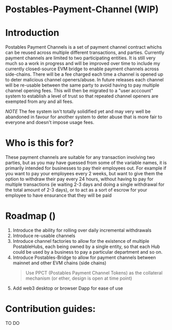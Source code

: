 # Postables-Payment-Channel (WIP)

# Introduction

Postables Payment Channels is a set of payment channel contract whichs can be reused across multiple different transactions, and parties. Currently payment channels are limited to two participating entities. It is still very much so a work in progress and will be improved over time to include my currently closed-source EVM bridge to enable payment channels across side-chains. There will be a fee charged each time a channel is opened up to deter malicious channel openers/abuse. In future releases each channel will be re-usable between the same party to avoid having to pay multiple channel opening fees. This will then be migrated to a "user acccount" system to establish a level of trust so that repeated channel openers are exempted from any and all fees.

*NOTE* The fee system isn't totally solidified yet and may very well be abandoned in favour for another system to deter abuse that is more fair to everyone and doesn't impose usage fees.

# Who is this for?

These payment channels are suitable for any transaction involving two parties, but as you may have guessed from some of the variable names, it is primarily intended for businesses to pay their employees out. For example if you want to pay your employees every 2 weeks, but want to give them the option to withdraw their pay every 24 hours, without having to pay for multiple transactions (ie waiting 2-3 days and doing a single withdrawal for the total amount of 2-3 days), or to act as a sort of escrow for your employee to have ensurance that they will be paid

# Roadmap ()

1) Introduce the ability for rolling over daily incremental withdrawals
2) Introduce re-usable channels
3) Introduce channel factories to allow  for the existence of multiple PostableHubs, each being owned by a single entity, so that each Hub could be used by a business to pay a particular department and so on.
4) Introduce Postables-Bridge to allow for payment channels between mainnet and other EVM chains (side chains)
	> Use PPCT (Postables Payment Channel Tokens) as the collateral mechanism (or ether, design is open at time point)
5) Add web3 desktop or browser Dapp for ease of  use

# Contribution guides:
TO DO
